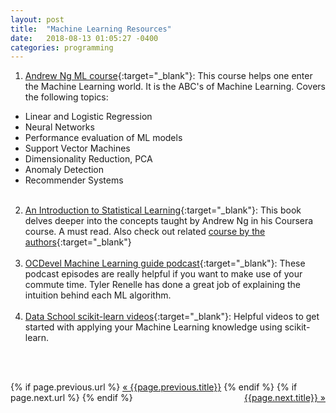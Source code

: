```yaml
---
layout: post
title:  "Machine Learning Resources"
date:   2018-08-13 01:05:27 -0400
categories: programming
---
```


1. [Andrew Ng ML course](https://www.coursera.org/learn/machine-learning){:target="_blank"}: This course helps one enter the Machine Learning world. It is the ABC's of Machine Learning. Covers the following topics:
 - Linear and Logistic Regression
 - Neural Networks
 - Performance evaluation of ML models
 - Support Vector Machines
 - Dimensionality Reduction, PCA
 - Anomaly Detection
 - Recommender Systems
<br><br>
2. [An Introduction to Statistical Learning](http://www-bcf.usc.edu/~gareth/ISL/){:target="_blank"}: This book delves deeper into the concepts taught by Andrew Ng in his Coursera course. A must read. Also check out related [course by the authors](https://www.r-bloggers.com/in-depth-introduction-to-machine-learning-in-15-hours-of-expert-videos/){:target="_blank"}
<br><br>
3. [OCDevel Machine Learning guide podcast](http://ocdevel.com/mlg){:target="_blank"}: These podcast episodes are really helpful if you want to make use of your commute time. Tyler Renelle has done a great job of explaining the intuition behind each ML algorithm. 
<br><br>
4. [Data School scikit-learn videos](https://www.youtube.com/user/dataschool/videos){:target="_blank"}: Helpful videos to get started with applying your Machine Learning knowledge using scikit-learn. 

<br><br>



<div class="Previous-next">
  {% if page.previous.url %}
    <a class="previous" href="{{page.previous.url}}">&laquo; {{page.previous.title}}</a>
  {% endif %}
  {% if page.next.url %}
    <a class="next" style="float:right" href="{{page.next.url}}">{{page.next.title}} &raquo;</a>
  {% endif %}
</div>